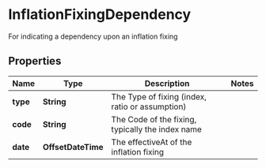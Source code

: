 

# InflationFixingDependency

For indicating a dependency upon an inflation fixing

## Properties

| Name | Type | Description | Notes |
|------------ | ------------- | ------------- | -------------|
|**type** | **String** | The Type of fixing (index, ratio or assumption) |  |
|**code** | **String** | The Code of the fixing, typically the index name |  |
|**date** | **OffsetDateTime** | The effectiveAt of the inflation fixing |  |



